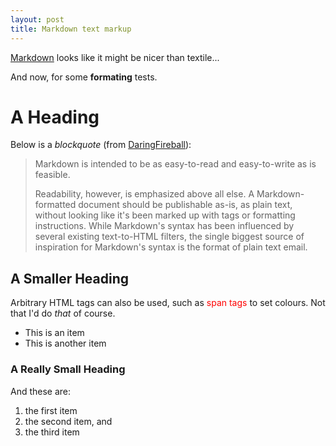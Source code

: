 ```yaml
---
layout: post
title: Markdown text markup
---
```


[Markdown][1] looks like it
might be nicer than textile...

[1]: http://daringfireball.net/projects/markdown/ "DaringFireball Markdown"

And now, for some **formating** tests.

A Heading
=========

Below is a _blockquote_ (from [DaringFireball][1]):

> Markdown is intended to be as easy-to-read and easy-to-write as is feasible.
>
> Readability, however, is emphasized above all else. A
> Markdown-formatted document should be publishable as-is, as plain
> text, without looking like it's been marked up with tags or
> formatting instructions. While Markdown's syntax has been influenced
> by several existing text-to-HTML filters, the single biggest source
> of inspiration for Markdown's syntax is the format of plain text
> email.

A Smaller Heading
-----------------

Arbitrary HTML tags can also be used, such as <span style="color:red">span
tags</span> to set colours. Not that I'd do *that* of course.

 * This is an item
 * This is another item

### A Really Small Heading

And these are:

1. the first item
2. the second item, and
3. the third item

